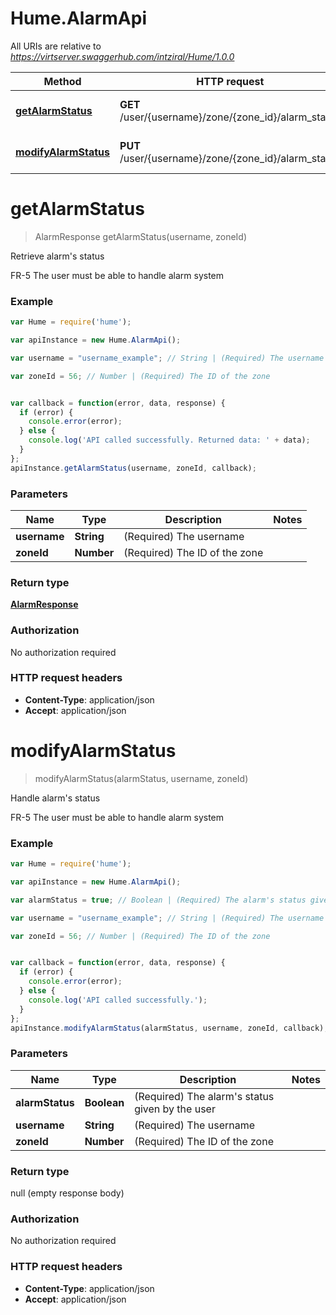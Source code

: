<!-- 
  User
  Comments: This is a markdown file with added comments about # Hume.AlarmApi.
-->

# Hume.AlarmApi

All URIs are relative to *https://virtserver.swaggerhub.com/intziral/Hume/1.0.0*

Method | HTTP request | Description
------------- | ------------- | -------------
[**getAlarmStatus**](AlarmApi.md#getAlarmStatus) | **GET** /user/{username}/zone/{zone_id}/alarm_status | Retrieve alarm's status
[**modifyAlarmStatus**](AlarmApi.md#modifyAlarmStatus) | **PUT** /user/{username}/zone/{zone_id}/alarm_status | Handle alarm's status


<a name="getAlarmStatus"></a>
# **getAlarmStatus**
> AlarmResponse getAlarmStatus(username, zoneId)

Retrieve alarm's status

FR-5 Τhe user must be able to handle alarm system

### Example
```javascript
var Hume = require('hume');

var apiInstance = new Hume.AlarmApi();

var username = "username_example"; // String | (Required) The username

var zoneId = 56; // Number | (Required) The ID of the zone


var callback = function(error, data, response) {
  if (error) {
    console.error(error);
  } else {
    console.log('API called successfully. Returned data: ' + data);
  }
};
apiInstance.getAlarmStatus(username, zoneId, callback);
```

### Parameters

Name | Type | Description  | Notes
------------- | ------------- | ------------- | -------------
 **username** | **String**| (Required) The username | 
 **zoneId** | **Number**| (Required) The ID of the zone | 

### Return type

[**AlarmResponse**](AlarmResponse.md)

### Authorization

No authorization required

### HTTP request headers

 - **Content-Type**: application/json
 - **Accept**: application/json

<a name="modifyAlarmStatus"></a>
# **modifyAlarmStatus**
> modifyAlarmStatus(alarmStatus, username, zoneId)

Handle alarm's status

FR-5 Τhe user must be able to handle alarm system

### Example
```javascript
var Hume = require('hume');

var apiInstance = new Hume.AlarmApi();

var alarmStatus = true; // Boolean | (Required) The alarm's status given by the user

var username = "username_example"; // String | (Required) The username

var zoneId = 56; // Number | (Required) The ID of the zone


var callback = function(error, data, response) {
  if (error) {
    console.error(error);
  } else {
    console.log('API called successfully.');
  }
};
apiInstance.modifyAlarmStatus(alarmStatus, username, zoneId, callback);
```

### Parameters

Name | Type | Description  | Notes
------------- | ------------- | ------------- | -------------
 **alarmStatus** | **Boolean**| (Required) The alarm's status given by the user | 
 **username** | **String**| (Required) The username | 
 **zoneId** | **Number**| (Required) The ID of the zone | 

### Return type

null (empty response body)

### Authorization

No authorization required

### HTTP request headers

 - **Content-Type**: application/json
 - **Accept**: application/json

